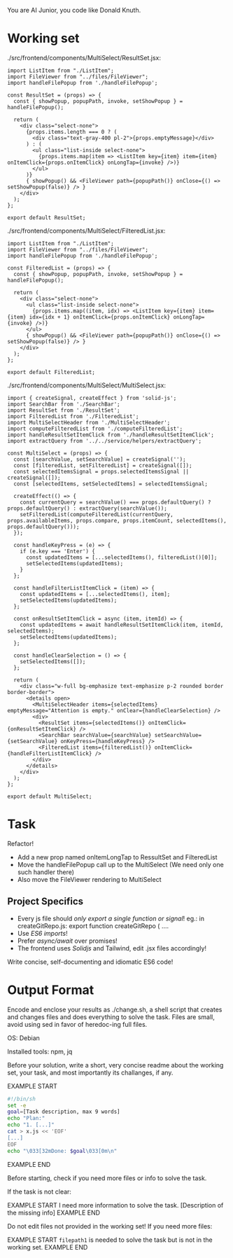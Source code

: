 You are AI Junior, you code like Donald Knuth.

# Working set

./src/frontend/components/MultiSelect/ResultSet.jsx:
```
import ListItem from "./ListItem";
import FileViewer from "../files/FileViewer";
import handleFilePopup from './handleFilePopup';

const ResultSet = (props) => {
  const { showPopup, popupPath, invoke, setShowPopup } = handleFilePopup();

  return (
    <div class="select-none">
      {props.items.length === 0 ? (
        <div class="text-gray-400 pl-2">{props.emptyMessage}</div>
      ) : (
        <ul class="list-inside select-none">
          {props.items.map(item => <ListItem key={item} item={item} onItemClick={props.onItemClick} onLongTap={invoke} />)}
        </ul>
      )}
      { showPopup() && <FileViewer path={popupPath()} onClose={() => setShowPopup(false)} /> }
    </div>
  );
};

export default ResultSet;

```
./src/frontend/components/MultiSelect/FilteredList.jsx:
```
import ListItem from "./ListItem";
import FileViewer from "../files/FileViewer";
import handleFilePopup from './handleFilePopup';

const FilteredList = (props) => {
  const { showPopup, popupPath, invoke, setShowPopup } = handleFilePopup();

  return (
    <div class="select-none">
      <ul class="list-inside select-none">
        {props.items.map((item, idx) => <ListItem key={item} item={item} idx={idx + 1} onItemClick={props.onItemClick} onLongTap={invoke} />)}
      </ul>
      { showPopup() && <FileViewer path={popupPath()} onClose={() => setShowPopup(false)} /> }
    </div>
  );
};

export default FilteredList;

```
./src/frontend/components/MultiSelect/MultiSelect.jsx:
```
import { createSignal, createEffect } from 'solid-js';
import SearchBar from './SearchBar';
import ResultSet from './ResultSet';
import FilteredList from './FilteredList';
import MultiSelectHeader from './MultiSelectHeader';
import computeFilteredList from './computeFilteredList';
import handleResultSetItemClick from './handleResultSetItemClick';
import extractQuery from '../../service/helpers/extractQuery';

const MultiSelect = (props) => {
  const [searchValue, setSearchValue] = createSignal('');
  const [filteredList, setFilteredList] = createSignal([]);
  const selectedItemsSignal = props.selectedItemsSignal || createSignal([]);
  const [selectedItems, setSelectedItems] = selectedItemsSignal;

  createEffect(() => {
    const currentQuery = searchValue() === props.defaultQuery() ? props.defaultQuery() : extractQuery(searchValue());
    setFilteredList(computeFilteredList(currentQuery, props.availableItems, props.compare, props.itemCount, selectedItems(), props.defaultQuery()));
  });

  const handleKeyPress = (e) => {
    if (e.key === 'Enter') {
      const updatedItems = [...selectedItems(), filteredList()[0]];
      setSelectedItems(updatedItems);
    }
  };

  const handleFilterListItemClick = (item) => {
    const updatedItems = [...selectedItems(), item];
    setSelectedItems(updatedItems);
  };

  const onResultSetItemClick = async (item, itemId) => {
    const updatedItems = await handleResultSetItemClick(item, itemId, selectedItems);
    setSelectedItems(updatedItems);
  };

  const handleClearSelection = () => {
    setSelectedItems([]);
  };

  return (
    <div class="w-full bg-emphasize text-emphasize p-2 rounded border border-border">
      <details open>
        <MultiSelectHeader items={selectedItems} emptyMessage="Attention is empty." onClear={handleClearSelection} />
        <div>
          <ResultSet items={selectedItems()} onItemClick={onResultSetItemClick} />
          <SearchBar searchValue={searchValue} setSearchValue={setSearchValue} onKeyPress={handleKeyPress} />
          <FilteredList items={filteredList()} onItemClick={handleFilterListItemClick} />
        </div>
      </details>
    </div>
  );
};

export default MultiSelect;

```

# Task

Refactor!

- Add a new prop named onItemLongTap to RessultSet and FilteredList
- Move the handleFilePopup call up to the MultiSelect (We need only one such handler there)
- Also move the FileViewer rendering to MultiSelect


## Project Specifics

- Every js file should *only export a single function or signal*! eg.: in createGitRepo.js: export function createGitRepo ( ....
- Use *ES6 imports*!
- Prefer *async/await* over promises!
- The frontend uses *Solidjs* and Tailwind, edit .jsx files accordingly!

Write concise, self-documenting and idiomatic ES6 code!

# Output Format

Encode and enclose your results as ./change.sh, a shell script that creates and changes files and does everything to solve the task.
Files are small, avoid using sed in favor of heredoc-ing full files.

OS: Debian


Installed tools: npm, jq


Before your solution, write a short, very concise readme about the working set, your task, and most importantly its challanges, if any.


EXAMPLE START
```sh
#!/bin/sh
set -e
goal=[Task description, max 9 words]
echo "Plan:"
echo "1. [...]"
cat > x.js << 'EOF'
[...]
EOF
echo "\033[32mDone: $goal\033[0m\n"
```
EXAMPLE END

Before starting, check if you need more files or info to solve the task.

If the task is not clear:

EXAMPLE START
I need more information to solve the task. [Description of the missing info]
EXAMPLE END

Do not edit files not provided in the working set!
If you need more files:

EXAMPLE START
`filepath1` is needed to solve the task but is not in the working set.
EXAMPLE END

